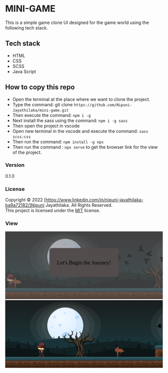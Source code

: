 # MINI-GAME
This is a simple game clone UI designed for the game world using the following tech stack.

## Tech stack 
* HTML
* CSS
* SCSS
* Java Script

## How to copy this repo
* Open the terminal at the place where we want to clone the project.
* Type the command: git clone `https://github.com/Nipuni-Jayathilaka/mini-game.git`
* Then execute the command: `npm i -g`
* Next install the sass using the command: `npm i -g sass`
* Then open the project in vscode 
* Open new terminal in the vscode and execute the command: `sass scss:css`
* Then run the command: `npm install -g npx`
* Then run the command : `npx serve` to get the browser link for the view of the project.

### Version
0.1.0

### License
Copyright © 2022 [https://www.linkedin.com/in/nipuni-jayathilaka-ba9a72182/]Nipuni Jayathilaka. All Rights Reserved. <br>
This project is licensed under the [MIT](LICENSE.txt) license.

### View
![](asset/view1.png)
![](asset/view2.png)